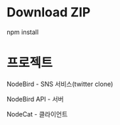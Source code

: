 # Download ZIP
npm install

# 프로젝트

NodeBird - SNS 서비스(twitter clone)

NodeBird API - 서버

NodeCat - 클라이언트 
